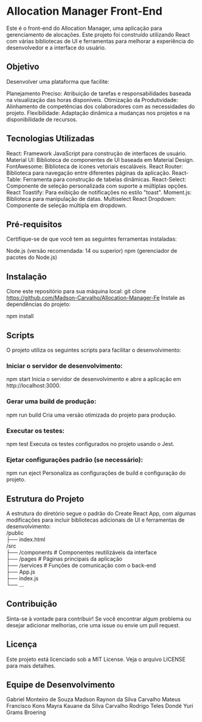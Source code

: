 # Allocation Manager Front-End
Este é o front-end do Allocation Manager, uma aplicação para gerenciamento de alocações. Este projeto foi construído utilizando React com várias bibliotecas de UI e ferramentas para melhorar a experiência do desenvolvedor e a interface do usuário.

## Objetivo
Desenvolver uma plataforma que facilite:

Planejamento Preciso: Atribuição de tarefas e responsabilidades baseada na visualização das horas disponíveis.
Otimização da Produtividade: Alinhamento de competências dos colaboradores com as necessidades do projeto.
Flexibilidade: Adaptação dinâmica a mudanças nos projetos e na disponibilidade de recursos.
## Tecnologias Utilizadas
React: Framework JavaScript para construção de interfaces de usuário.
Material UI: Biblioteca de componentes de UI baseada em Material Design.
FontAwesome: Biblioteca de ícones vetoriais escaláveis.
React Router: Biblioteca para navegação entre diferentes páginas da aplicação.
React-Table: Ferramenta para construção de tabelas dinâmicas.
React-Select: Componente de seleção personalizada com suporte a múltiplas opções.
React Toastify: Para exibição de notificações no estilo "toast".
Moment.js: Biblioteca para manipulação de datas.
Multiselect React Dropdown: Componente de seleção múltipla em dropdown.
## Pré-requisitos
Certifique-se de que você tem as seguintes ferramentas instaladas:

Node.js (versão recomendada: 14 ou superior)
npm (gerenciador de pacotes do Node.js)
## Instalação
Clone este repositório para sua máquina local:
git clone https://github.com/Madson-Carvalho/Allocation-Manager-Fe
Instale as dependências do projeto:

npm install
## Scripts
O projeto utiliza os seguintes scripts para facilitar o desenvolvimento:

### Iniciar o servidor de desenvolvimento:
npm start
Inicia o servidor de desenvolvimento e abre a aplicação em http://localhost:3000.

### Gerar uma build de produção:
npm run build
Cria uma versão otimizada do projeto para produção.

### Executar os testes:
npm test
Executa os testes configurados no projeto usando o Jest.

### Ejetar configurações padrão (se necessário):
npm run eject
Personaliza as configurações de build e configuração do projeto.

## Estrutura do Projeto
A estrutura do diretório segue o padrão do Create React App, com algumas modificações para incluir bibliotecas adicionais de UI e ferramentas de desenvolvimento:<br>
/public<br>
  ├── index.html<br>
/src<br>
  ├── /components   # Componentes reutilizáveis da interface<br>
  ├── /pages        # Páginas principais da aplicação<br>
  ├── /services     # Funções de comunicação com o back-end<br>
  ├── App.js<br>
  ├── index.js<br>
  └── ...<br>
## Contribuição
Sinta-se à vontade para contribuir! Se você encontrar algum problema ou desejar adicionar melhorias, crie uma issue ou envie um pull request.

## Licença
Este projeto está licenciado sob a MIT License. Veja o arquivo LICENSE para mais detalhes.

## Equipe de Desenvolvimento
Gabriel Monteiro de Souza
Madson Raynon da Silva Carvalho
Mateus Francisco Kons
Mayra Kauane da Silva Carvalho
Rodrigo Teles Dondé
Yuri Grams Broering
